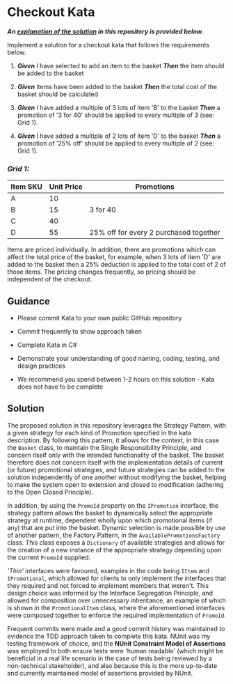 # Checkout Kata

***An [explanation of the solution](#solution) in this repository is provided below.***

Implement a solution for a checkout kata that follows the requirements below.

1.  **_Given_** I have selected to add an item to the basket **_Then_** the item should be added to the basket

2.  **_Given_** items have been added to the basket **_Then_** the total cost of the basket should be calculated

3.  **_Given_** I have added a multiple of 3 lots of item 'B' to the basket **_Then_** a promotion of '3 for 40' should be applied to every multiple of 3 (see: Grid 1).

4.  **_Given_** I have added a multiple of 2 lots of item 'D' to the basket **_Then_** a promotion of '25% off' should be applied to every multiple of 2 (see: Grid 1).

### _Grid 1:_

| Item SKU | Unit Price | Promotions                             |
| -------- | ---------- | -------------------------------------- |
| A        | 10         |                                        |
| B        | 15         | 3 for 40                               |
| C        | 40         |                                        |
| D        | 55         | 25% off for every 2 purchased together |

Items are priced individually. In addition, there are promotions which can affect the total price of the basket, for example, when 3 lots of item 'D' are added to the basket then a 25% deduction is applied to the total cost of 2 of those items. The pricing changes frequently, so pricing should be independent of the checkout.

## Guidance

- Please commit Kata to your own public GitHub repository

- Commit frequently to show approach taken

- Complete Kata in C#

- Demonstrate your understanding of good naming, coding, testing, and design practices

- We recommend you spend between 1-2 hours on this solution - Kata does not have to be complete

## Solution

The proposed solution in this repository leverages the Strategy Pattern, with a given strategy for each kind of Promotion specified in the kata description. By following this pattern, it allows for the context, in this case the `Basket` class, to maintain the Single Responsibility Principle, and concern itself only with the intended functionality of the basket. The basket therefore does not concern itself with the implementation details of current (or future) promotional strategies, and future strategies can be added to the solution independently of one another without modifying the basket, helping to make the system open to extension and closed to modification (adhering to the Open Closed Principle).

In addition, by using the `PromoId` property on the `IPromotion` interface, the strategy pattern allows the basket to dynamically select the appropriate strategy at runtime, dependent wholly upon which promotional items (if any) that are put into the basket. Dynamic selection is made possible by use of another pattern, the Factory Pattern, in the `AvailablePromotionsFactory` class. This class exposes a `Dictionary` of available strategies and allows for the creation of a new instance of the appropriate strategy depending upon the current `PromoId` supplied.

*'Thin'* interfaces were favoured, examples in the code being `IItem` and `IPromotional`, which allowed for clients to only implement the interfaces that they required and not forced to implement members that weren't. This design choice was informed by the Interface Segregation Principle, and allowed for composition over unnecessary inheritance, an example of which is shown in the `PromotionalItem` class, where the aforementioned interfaces were composed together to enforce the required implementation of `PromoId`.

Frequent commits were made and a good commit history was maintained to evidence the TDD approach taken to complete this kata. NUnit was my testing framework of choice, and the **NUnit Constraint Model of Assertions** was employed to both ensure tests were 'human readable' (which might be beneficial in a real life scenario in the case of tests being reviewed by a non-technical stakeholder), and also because this is the more up-to-date and currently maintained model of assertions provided by NUnit.